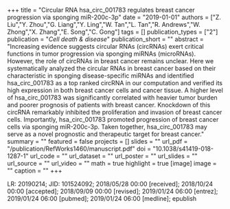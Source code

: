 +++
title = "Circular RNA hsa_circ_001783 regulates breast cancer progression via sponging miR-200c-3p"
date = "2019-01-01"
authors = ["Z. Liu","Y. Zhou","G. Liang","Y. Ling","W. Tan","L. Tan","R. Andrews","W. Zhong","X. Zhang","E. Song","C. Gong"]
tags = []
publication_types = ["2"]
publication = "_Cell death & disease_"
publication_short = ""
abstract = "Increasing evidence suggests circular RNAs (circRNAs) exert critical functions in tumor progression via sponging miRNAs (microRNAs). However, the role of circRNAs in breast cancer remains unclear. Here we systematically analyzed the circular RNAs in breast cancer based on their characteristic in sponging disease-specific miRNAs and identified hsa_circ_001783 as a top ranked circRNA in our computation and verified its high expression in both breast cancer cells and cancer tissue. A higher level of hsa_circ_001783 was significantly correlated with heavier tumor burden and poorer prognosis of patients with breast cancer. Knockdown of this circRNA remarkably inhibited the proliferation and invasion of breast cancer cells. Importantly, hsa_circ_001783 promoted progression of breast cancer cells via sponging miR-200c-3p. Taken together, hsa_circ_001783 may serve as a novel prognostic and therapeutic target for breast cancer."
summary = ""
featured = false
projects = []
slides = ""
url_pdf = "/publication/RefWorks1460/manuscript.pdf"
doi = "10.1038/s41419-018-1287-1"
url_code = ""
url_dataset = ""
url_poster = ""
url_slides = ""
url_source = ""
url_video = ""
math = true
highlight = true
[image]
image = ""
caption = ""
+++

LR: 20190214; JID: 101524092; 2018/05/28 00:00 [received]; 2018/10/24 00:00 [accepted]; 2018/09/09 00:00 [revised]; 2019/01/24 06:00 [entrez]; 2019/01/24 06:00 [pubmed]; 2019/01/24 06:00 [medline]; epublish
